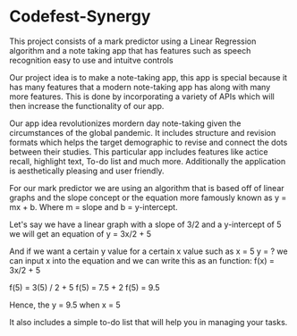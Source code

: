 # Codefest-Synergy

This project consists of a mark predictor using a Linear Regression algorithm and a note taking app that has features such as speech recognition easy to use and intuitve controls

Our project idea is to make a note-taking app, this app is special because it has many features that a modern note-taking app has along with many more features. This is done by incorporating a variety of APIs which will then increase the functionality of our app.

Our app idea revolutionizes mordern day note-taking given the circumstances of the global pandemic. It includes structure and revision formats which helps the target demographic to revise and connect the dots between their studies. This particular app includes features like actice recall, highlight text, To-do list and much more. Additionally the application is aesthetically pleasing and user friendly.

For our mark predictor we are using an algorithm that is based off of linear graphs and the slope concept or the equation more famously known as y = mx + b. Where m = slope and b = y-intercept.

Let's say we have a linear graph with a slope of 3/2 and a y-intercept of 5 we will get an equation of 
y = 3x/2 + 5

And if we want a certain y value for a certain x value such as x = 5 y = ? we can input x into the equation and we can write this as an function: f(x) = 3x/2 + 5

f(5) = 3(5) / 2 + 5
f(5) = 7.5 + 2
f(5) = 9.5

Hence, the y = 9.5 when x = 5

It also includes a simple to-do list that will help you in managing your tasks.
